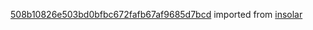 [508b10826e503bd0bfbc672fafb67af9685d7bcd](https://github.com/insolar/insolar/commit/508b10826e503bd0bfbc672fafb67af9685d7bcd) imported from [insolar](https://github.com/insolar/insolar)

